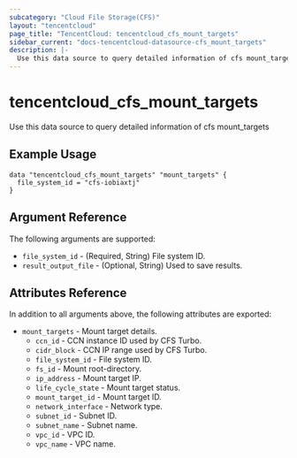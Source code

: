 ```yaml
---
subcategory: "Cloud File Storage(CFS)"
layout: "tencentcloud"
page_title: "TencentCloud: tencentcloud_cfs_mount_targets"
sidebar_current: "docs-tencentcloud-datasource-cfs_mount_targets"
description: |-
  Use this data source to query detailed information of cfs mount_targets
---
```


# tencentcloud_cfs_mount_targets

Use this data source to query detailed information of cfs mount_targets

## Example Usage

```hcl
data "tencentcloud_cfs_mount_targets" "mount_targets" {
  file_system_id = "cfs-iobiaxtj"
}
```

## Argument Reference

The following arguments are supported:

* `file_system_id` - (Required, String) File system ID.
* `result_output_file` - (Optional, String) Used to save results.

## Attributes Reference

In addition to all arguments above, the following attributes are exported:

* `mount_targets` - Mount target details.
  * `ccn_id` - CCN instance ID used by CFS Turbo.
  * `cidr_block` - CCN IP range used by CFS Turbo.
  * `file_system_id` - File system ID.
  * `fs_id` - Mount root-directory.
  * `ip_address` - Mount target IP.
  * `life_cycle_state` - Mount target status.
  * `mount_target_id` - Mount target ID.
  * `network_interface` - Network type.
  * `subnet_id` - Subnet ID.
  * `subnet_name` - Subnet name.
  * `vpc_id` - VPC ID.
  * `vpc_name` - VPC name.



